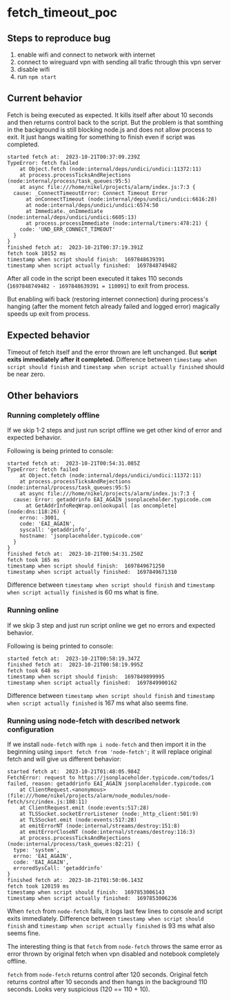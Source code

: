 # fetch_timeout_poc

## Steps to reproduce bug

1. enable wifi and connect to network with internet
2. connect to wireguard vpn with sending all trafic through this vpn server
3. disable wifi
4. run `npm start`

## Current behavior

Fetch is being executed as expected. It kills itself after about 10 seconds and then returns control back to the script.
But the problem is that somthing in the background is still blocking node.js and does not allow process to exit. It just hangs waiting for something to finish even if script was completed.

```plaintext
started fetch at:  2023-10-21T00:37:09.239Z
TypeError: fetch failed
    at Object.fetch (node:internal/deps/undici/undici:11372:11)
    at process.processTicksAndRejections (node:internal/process/task_queues:95:5)
    at async file:///home/nikel/projects/alarm/index.js:7:3 {
  cause: _ConnectTimeoutError: Connect Timeout Error
      at onConnectTimeout (node:internal/deps/undici/undici:6616:28)
      at node:internal/deps/undici/undici:6574:50
      at Immediate._onImmediate (node:internal/deps/undici/undici:6605:13)
      at process.processImmediate (node:internal/timers:478:21) {
    code: 'UND_ERR_CONNECT_TIMEOUT'
  }
}
finished fetch at:  2023-10-21T00:37:19.391Z
fetch took 10152 ms
timestamp when script should finish:  1697848639391
timestamp when script actually finished:  1697848749482
```

After all code in the script been executed it takes 110 seconds (`1697848749482 - 1697848639391 = 110091`) to exit from process.

But enabling wifi back (restoring internet connection) during process's hanging (after the moment fetch already failed and logged error) magically speeds up exit from process.

## Expected behavior

Timeout of fetch itself and the error thrown are left unchanged. But **script exits immediately after it completed.** Difference between `timestamp when script should finish` and `timestamp when script actually finished` should be near zero.

## Other behaviors

### Running completely offline

If we skip 1-2 steps and just run script offline we get other kind of error and expected behavior.

Following is being printed to console:

```plaintext
started fetch at:  2023-10-21T00:54:31.085Z
TypeError: fetch failed
    at Object.fetch (node:internal/deps/undici/undici:11372:11)
    at process.processTicksAndRejections (node:internal/process/task_queues:95:5)
    at async file:///home/nikel/projects/alarm/index.js:7:3 {
  cause: Error: getaddrinfo EAI_AGAIN jsonplaceholder.typicode.com
      at GetAddrInfoReqWrap.onlookupall [as oncomplete] (node:dns:118:26) {
    errno: -3001,
    code: 'EAI_AGAIN',
    syscall: 'getaddrinfo',
    hostname: 'jsonplaceholder.typicode.com'
  }
}
finished fetch at:  2023-10-21T00:54:31.250Z
fetch took 165 ms
timestamp when script should finish:  1697849671250
timestamp when script actually finished:  1697849671310
```

Difference between `timestamp when script should finish` and `timestamp when script actually finished` is 60 ms what is fine.

### Running online

If we skip 3 step and just run script online we get no errors and expected behavior.

Following is being printed to console:

```plaintext
started fetch at:  2023-10-21T00:58:19.347Z
finished fetch at:  2023-10-21T00:58:19.995Z
fetch took 648 ms
timestamp when script should finish:  1697849899995
timestamp when script actually finished:  1697849900162
```

Difference between `timestamp when script should finish` and `timestamp when script actually finished` is 167 ms what also seems fine.

### Running using node-fetch with described network configuration

If we install `node-fetch` with `npm i node-fetch` and then import it in the beginning using `import fetch from 'node-fetch';` it will replace original fetch and will give us different behavior:

```plaintext
started fetch at:  2023-10-21T01:48:05.984Z
FetchError: request to https://jsonplaceholder.typicode.com/todos/1 failed, reason: getaddrinfo EAI_AGAIN jsonplaceholder.typicode.com
    at ClientRequest.<anonymous> (file:///home/nikel/projects/alarm/node_modules/node-fetch/src/index.js:108:11)
    at ClientRequest.emit (node:events:517:28)
    at TLSSocket.socketErrorListener (node:_http_client:501:9)
    at TLSSocket.emit (node:events:517:28)
    at emitErrorNT (node:internal/streams/destroy:151:8)
    at emitErrorCloseNT (node:internal/streams/destroy:116:3)
    at process.processTicksAndRejections (node:internal/process/task_queues:82:21) {
  type: 'system',
  errno: 'EAI_AGAIN',
  code: 'EAI_AGAIN',
  erroredSysCall: 'getaddrinfo'
}
finished fetch at:  2023-10-21T01:50:06.143Z
fetch took 120159 ms
timestamp when script should finish:  1697853006143
timestamp when script actually finished:  1697853006236
```

When `fetch` from `node-fetch` fails, it logs last few lines to console and script exits immediately. Difference between `timestamp when script should finish` and `timestamp when script actually finished` is 93 ms what also seems fine.

The interesting thing is that `fetch` from `node-fetch` throws the same error as error thrown by original fetch when vpn disabled and notebook completely offline.

`fetch` from `node-fetch` returns control after 120 seconds. Original fetch returns control after 10 seconds and then hangs in the background 110 seconds. Looks very suspicious (120 == 110 + 10).
